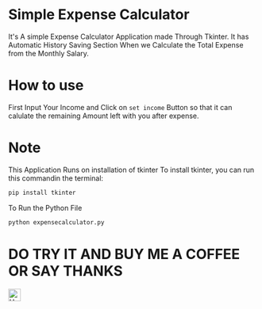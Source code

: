 # Simple Expense Calculator
It's A simple Expense Calculator Application made Through Tkinter.
It has Automatic History Saving Section When we Calculate the Total Expense from the Monthly Salary.
# How to use
First Input Your Income and Click on `set income` Button so that it can calulate the remaining Amount left with you after expense.
# Note 
This Application Runs on installation of tkinter
To install tkinter, you can run this commandin the terminal:
```bash
pip install tkinter
```
To Run the Python File 
```bash
python expensecalculator.py
```
# DO TRY IT AND BUY ME A COFFEE OR SAY THANKS 
<p>
<img src="https://raw.githubusercontent.com/Tarikul-Islam-Anik/Animated-Fluent-Emojis/master/Emojis/Hand%20gestures/Handshake.png" alt="Handshake" width="25" height="25" align="center"
</p>
